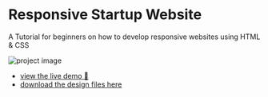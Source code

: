 # Responsive Startup Website

A Tutorial for beginners on how to develop responsive websites using HTML & CSS

![project image](https://dev-to-uploads.s3.amazonaws.com/uploads/articles/ybd2otx2xwopmx4ahkra.png)

- [view the live demo 🚀]()
- [download the design files here](https://www.figma.com/community/file/1150370769219258177)
